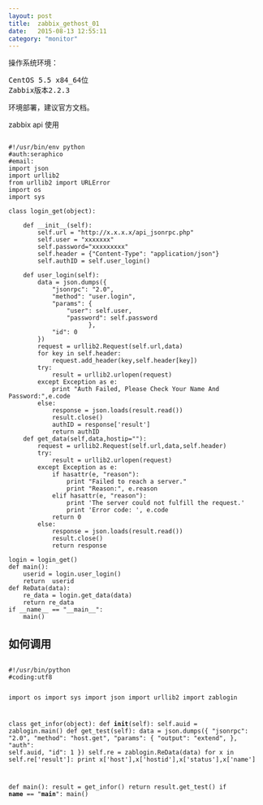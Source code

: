 ```yaml
---
layout: post
title:  zabbix_gethost_01
date:   2015-08-13 12:55:11
category: "monitor"
---
```

<p>操作系统环境：</p>
<pre>CentOS 5.5 x84_64位
Zabbix版本2.2.3
</pre>
<p>
环境部署，建议官方文档。
</p>
<p>zabbix api 使用</p>

<pre><code>
#!/usr/bin/env python
#auth:seraphico
#email:
import json
import urllib2
from urllib2 import URLError
import os
import sys

class login_get(object):

    def __init__(self):
        self.url = "http://x.x.x.x/api_jsonrpc.php"
        self.user = "xxxxxxx"
        self.password="xxxxxxxxx" 
        self.header = {"Content-Type": "application/json"}
        self.authID = self.user_login()

    def user_login(self):
        data = json.dumps({
            "jsonrpc": "2.0",
            "method": "user.login",
            "params": {
                "user": self.user,
                "password": self.password
                      },
            "id": 0
		})
        request = urllib2.Request(self.url,data)
        for key in self.header:
            request.add_header(key,self.header[key])
        try:
            result = urllib2.urlopen(request)
        except Exception as e:
            print "Auth Failed, Please Check Your Name And Password:",e.code
        else:
            response = json.loads(result.read())
            result.close()
            authID = response['result']
            return authID
    def get_data(self,data,hostip=""):
        request = urllib2.Request(self.url,data,self.header)
        try:
            result = urllib2.urlopen(request)
        except Exception as e:
            if hasattr(e, "reason"):
                print "Failed to reach a server."
                print "Reason:", e.reason
            elif hasattr(e, "reason"):
                print 'The server could not fulfill the request.'
                print 'Error code: ', e.code
            return 0
        else:
            response = json.loads(result.read())
            result.close()
            return response

login = login_get()
def main():
    userid = login.user_login()
    return  userid
def ReData(data):
    re_data = login.get_data(data)
    return re_data
if __name__ == "__main__":
    main()
</code></pre>
<h2> 如何调用</h2>
<pre><code>
#!/usr/bin/python
#coding:utf8

import os
import sys
import json
import urllib2
import zablogin

class get_infor(object):
    def __init__(self):
        self.auid = zablogin.main()
    def get_test(self):
        data = json.dumps({
            "jsonrpc": "2.0",
            "method": "host.get",
            "params": {
                 "output": "extend",
             },
            "auth": self.auid,
            "id": 1
            })
        self.re = zablogin.ReData(data)
        for x in self.re['result']:
            print x['host'],x['hostid'],x['status'],x['name']

def main():
    result = get_infor()
    return result.get_test()
if __name__ == "__main__":
    main()
</code></pre>
